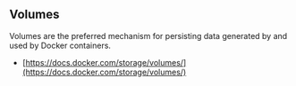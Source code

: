 ## Volumes

Volumes are the preferred mechanism for persisting data generated by and used by Docker containers.

- [https://docs.docker.com/storage/volumes/](https://docs.docker.com/storage/volumes/)
